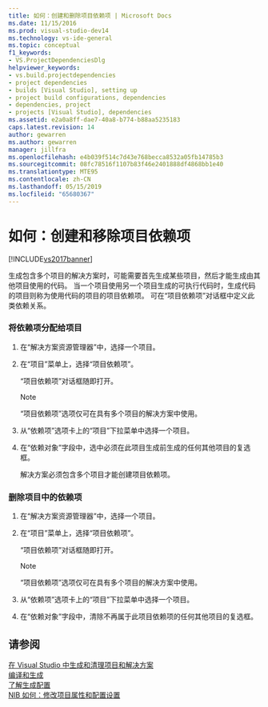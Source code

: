 ```yaml
---
title: 如何：创建和删除项目依赖项 | Microsoft Docs
ms.date: 11/15/2016
ms.prod: visual-studio-dev14
ms.technology: vs-ide-general
ms.topic: conceptual
f1_keywords:
- VS.ProjectDependenciesDlg
helpviewer_keywords:
- vs.build.projectdependencies
- project dependencies
- builds [Visual Studio], setting up
- project build configurations, dependencies
- dependencies, project
- projects [Visual Studio], dependencies
ms.assetid: e2a0a8ff-dae7-40a8-b774-b88aa5235183
caps.latest.revision: 14
author: gewarren
ms.author: gewarren
manager: jillfra
ms.openlocfilehash: e4b039f514c7d43e768becca8532a05fb14785b3
ms.sourcegitcommit: 08fc78516f1107b83f46e2401888df4868bb1e40
ms.translationtype: MTE95
ms.contentlocale: zh-CN
ms.lasthandoff: 05/15/2019
ms.locfileid: "65680367"
---
```

# <a name="how-to-create-and-remove-project-dependencies"></a>如何：创建和移除项目依赖项
[!INCLUDE[vs2017banner](../includes/vs2017banner.md)]

生成包含多个项目的解决方案时，可能需要首先生成某些项目，然后才能生成由其他项目使用的代码。 当一个项目使用另一个项目生成的可执行代码时，生成代码的项目则称为使用代码的项目的项目依赖项。 可在“项目依赖项”对话框中定义此类依赖关系。  
  
### <a name="to-assign-dependencies-to-projects"></a>将依赖项分配给项目  
  
1. 在“解决方案资源管理器”中，选择一个项目。  
  
2. 在“项目”菜单上，选择“项目依赖项”。  
  
    “项目依赖项”对话框随即打开。  
  
   > [!NOTE]
   > “项目依赖项”选项仅可在具有多个项目的解决方案中使用。  
  
3. 从“依赖项”选项卡上的“项目”下拉菜单中选择一个项目。  
  
4. 在“依赖对象”字段中，选中必须在此项目生成前生成的任何其他项目的复选框。  
  
   解决方案必须包含多个项目才能创建项目依赖项。  
  
### <a name="to-remove-dependencies-from-projects"></a>删除项目中的依赖项  
  
1. 在“解决方案资源管理器”中，选择一个项目。  
  
2. 在“项目”菜单上，选择“项目依赖项”。  
  
     “项目依赖项”对话框随即打开。  
  
    > [!NOTE]
    > “项目依赖项”选项仅可在具有多个项目的解决方案中使用。  
  
3. 从“依赖项”选项卡上的“项目”下拉菜单中选择一个项目。  
  
4. 在“依赖对象”字段中，清除不再属于此项目依赖项的任何其他项目的复选框。  
  
## <a name="see-also"></a>请参阅  
 [在 Visual Studio 中生成和清理项目和解决方案](../ide/building-and-cleaning-projects-and-solutions-in-visual-studio.md)   
 [编译和生成](../ide/compiling-and-building-in-visual-studio.md)   
 [了解生成配置](../ide/understanding-build-configurations.md)   
 [NIB 如何：修改项目属性和配置设置](https://msdn.microsoft.com/e7184bc5-2f2b-4b4f-aa9a-3ecfcbc48b67)
